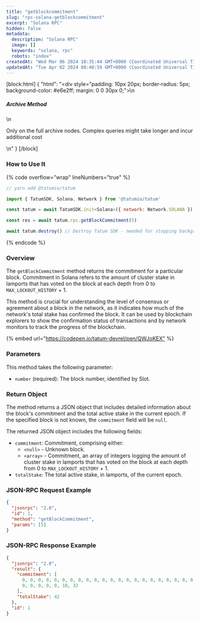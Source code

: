 ```yaml
---
title: "getblockcommitment"
slug: "rpc-solana-getblockcommitment"
excerpt: "Solana RPC"
hidden: false
metadata: 
  description: "Solana RPC"
  image: []
  keywords: "solana, rpc"
  robots: "index"
createdAt: "Wed Mar 06 2024 10:35:44 GMT+0000 (Coordinated Universal Time)"
updatedAt: "Tue Apr 02 2024 08:40:59 GMT+0000 (Coordinated Universal Time)"
---
```

[block:html]
{
  "html": "<div style=\"padding: 10px 20px; border-radius: 5px; background-color: #e6e2ff; margin: 0 0 30px 0;\">\n  <h5>Archive Method</h5>\n  <p>Only on the full archive nodes. Complex queries might take longer and incur additional cost</p>\n</div>"
}
[/block]


### How to Use It

{% code overflow="wrap" lineNumbers="true" %}

```javascript
// yarn add @tatumio/tatum

import { TatumSDK, Solana, Network } from '@tatumio/tatum'

const tatum = await TatumSDK.init<Solana>({ network: Network.SOLANA })

const res = await tatum.rpc.getBlockCommitment(5)

await tatum.destroy() // Destroy Tatum SDK - needed for stopping background jobs
```

{% endcode %}

### Overview

The `getBlockCommitment` method returns the commitment for a particular block. Commitment in Solana refers to the amount of cluster stake in lamports that has voted on the block at each depth from 0 to `MAX_LOCKOUT_HISTORY` + 1.

This method is crucial for understanding the level of consensus or agreement about a block in the network, as it indicates how much of the network's total stake has confirmed the block. It can be used by blockchain explorers to show the confirmation status of transactions and by network monitors to track the progress of the blockchain.

{% embed url="<https://codepen.io/tatum-devrel/pen/QWJoKEX"> %}

### Parameters

This method takes the following parameter:

- `number` (required): The block number, identified by Slot.

### Return Object

The method returns a JSON object that includes detailed information about the block's commitment and the total active stake in the current epoch. If the specified block is not known, the `commitment` field will be `null`.

The returned JSON object includes the following fields:

- `commitment`: Commitment, comprising either:
  - `<null>` - Unknown block.
  - `<array>` - Commitment, an array of integers logging the amount of cluster stake in lamports that has voted on the block at each depth from 0 to `MAX_LOCKOUT_HISTORY` + 1.
- `totalStake`: The total active stake, in lamports, of the current epoch.

### JSON-RPC Request Example

```json
{
  "jsonrpc": "2.0",
  "id": 1,
  "method": "getBlockCommitment",
  "params": [5]
}
```

### JSON-RPC Response Example

```json
{
  "jsonrpc": "2.0",
  "result": {
    "commitment": [
      0, 0, 0, 0, 0, 0, 0, 0, 0, 0, 0, 0, 0, 0, 0, 0, 0, 0, 0, 0, 0, 0, 0, 0, 0,
      0, 0, 0, 0, 0, 10, 32
    ],
    "totalStake": 42
  },
  "id": 1
}
```
